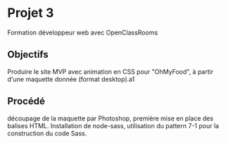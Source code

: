 # Projet 3

Formation développeur web avec OpenClassRooms

## Objectifs

Produire le site MVP avec animation en CSS pour "OhMyFood", à partir d'une maquette donnée (format desktop).a1

## Procédé

découpage de la maquette par Photoshop, première mise en place des balises HTML. Installation de node-sass, utilisation du pattern 7-1 pour la construction du code Sass.